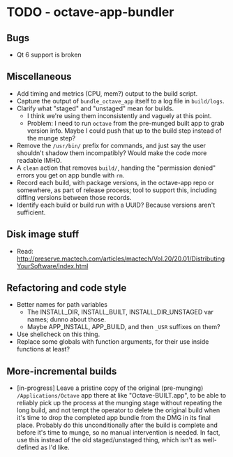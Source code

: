 # TODO - octave-app-bundler

## Bugs

* Qt 6 support is broken

## Miscellaneous

* Add timing and metrics (CPU, mem?) output to the build script.
* Capture the output of `bundle_octave_app` itself to a log file in `build/logs`.
* Clarify what "staged" and "unstaged" mean for builds.
  * I think we're using them inconsistently and vaguely at this point.
  * Problem: I need to run `octave` from the pre-munged built app to grab version info. Maybe I could push that up to the build step instead of the munge step?
* Remove the `/usr/bin/` prefix for commands, and just say the user shouldn't shadow them incompatibly? Would make the code more readable IMHO.
* A `clean` action that removes `build/`, handing the "permission denied" errors you get on app bundle with `rm`.
* Record each build, with package versions, in the octave-app repo or somewhere, as part of release process; tool to support this, including diffing versions between those records.
* Identify each build or build run with a UUID? Because versions aren't sufficient.

## Disk image stuff

* Read: <http://preserve.mactech.com/articles/mactech/Vol.20/20.01/DistributingYourSoftware/index.html>

## Refactoring and code style

* Better names for path variables
  * The INSTALL_DIR, INSTALL_BUILT, INSTALL_DIR_UNSTAGED var names; dunno about those.
  * Maybe APP_INSTALL, APP_BUILD, and then `_USR` suffixes on them?
* Use shellcheck on this thing.
* Replace some globals with function arguments, for their use inside functions at least?

## More-incremental builds

* [in-progress] Leave a pristine copy of the original (pre-munging) `/Applications/Octave` app there at like "Octave-BUILT.app", to be able to reliably pick up the process at the munging stage without repeating the long build, and not tempt the operator to delete the original build when it's time to drop the completed app bundle from the DMG in its final place. Probably do this unconditionally after the build is complete and before it's time to munge, so no manual intervention is needed. In fact, use this instead of the old staged/unstaged thing, which isn't as well-defined as I'd like.
